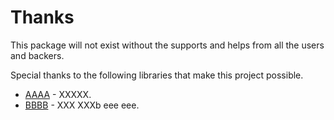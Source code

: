 # Thanks

This package will not exist without the supports and helps from all the users and backers.

Special thanks to the following libraries that make this project possible.

- [AAAA](https://github.com/) - XXXXX.
- [BBBB](https://github.com/) - XXX XXXb eee eee.

